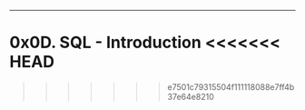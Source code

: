 ---
0x0D. SQL - Introduction
<<<<<<< HEAD
=======

>>>>>>> e7501c79315504f111118088e7ff4b37e64e8210
